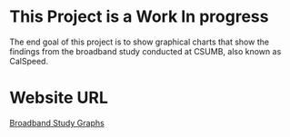 # This Project is a Work In progress

The end goal of this project is to show graphical charts that show the findings from the broadband study conducted at CSUMB, also known as CalSpeed.

# Website URL

[Broadband Study Graphs](https://nickleus27.github.io/broadband_study_graphs)
